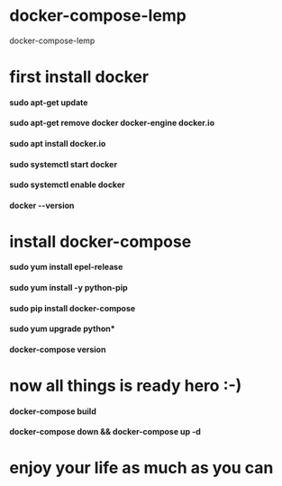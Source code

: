 # docker-compose-lemp
docker-compose-lemp


# first install docker
#### sudo apt-get update
#### sudo apt-get remove docker docker-engine docker.io
#### sudo apt install docker.io
#### sudo systemctl start docker
#### sudo systemctl enable docker
#### docker --version

# install docker-compose 

#### sudo yum install epel-release
#### sudo yum install -y python-pip
#### sudo pip install docker-compose
#### sudo yum upgrade python*
#### docker-compose version


# now all things is ready hero :-)
#### docker-compose build
#### docker-compose down && docker-compose up -d

# enjoy your life as much as you can
